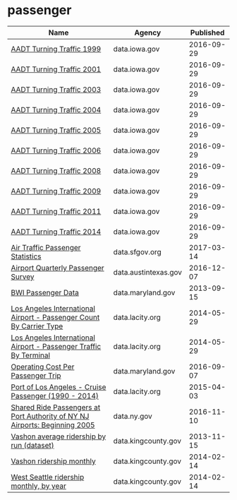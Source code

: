 # passenger

Name | Agency | Published
---- | ---- | ---------
[AADT Turning Traffic 1999](../socrata/9bnf-mwkb.md) | data.iowa.gov | 2016-09-29
[AADT Turning Traffic 2001](../socrata/8z8t-apms.md) | data.iowa.gov | 2016-09-29
[AADT Turning Traffic 2003](../socrata/swa5-edvy.md) | data.iowa.gov | 2016-09-29
[AADT Turning Traffic 2004](../socrata/x89d-qusv.md) | data.iowa.gov | 2016-09-29
[AADT Turning Traffic 2005](../socrata/v7pn-44q8.md) | data.iowa.gov | 2016-09-29
[AADT Turning Traffic 2006](../socrata/hpc6-nhr3.md) | data.iowa.gov | 2016-09-29
[AADT Turning Traffic 2008](../socrata/bpe7-rq9j.md) | data.iowa.gov | 2016-09-29
[AADT Turning Traffic 2009](../socrata/43c3-stp6.md) | data.iowa.gov | 2016-09-29
[AADT Turning Traffic 2011](../socrata/as5s-avn6.md) | data.iowa.gov | 2016-09-29
[AADT Turning Traffic 2014](../socrata/x3ar-rhnf.md) | data.iowa.gov | 2016-09-29
[Air Traffic Passenger Statistics](../socrata/rkru-6vcg.md) | data.sfgov.org | 2017-03-14
[Airport Quarterly Passenger Survey](../socrata/dvu8-ztdx.md) | data.austintexas.gov | 2016-12-07
[BWI Passenger Data](../socrata/6jva-hr4v.md) | data.maryland.gov | 2013-09-15
[Los Angeles International Airport - Passenger Count By Carrier Type](../socrata/d3a2-7j6v.md) | data.lacity.org | 2014-05-29
[Los Angeles International Airport - Passenger Traffic By Terminal](../socrata/g3qu-7q2u.md) | data.lacity.org | 2014-05-29
[Operating Cost Per Passenger Trip](../socrata/ntnu-s899.md) | data.maryland.gov | 2016-09-07
[Port of Los Angeles - Cruise Passenger (1990 - 2014)](../socrata/jmt8-y5rm.md) | data.lacity.org | 2015-04-03
[Shared Ride Passengers at Port Authority of NY NJ Airports: Beginning 2005](../socrata/bhdi-gm53.md) | data.ny.gov | 2016-11-10
[Vashon average ridership by run (dataset)](../socrata/p4h2-xhh2.md) | data.kingcounty.gov | 2013-11-15
[Vashon ridership monthly](../socrata/3v2f-it2c.md) | data.kingcounty.gov | 2014-02-14
[West Seattle ridership monthly, by year](../socrata/fchw-7nhb.md) | data.kingcounty.gov | 2014-02-14

